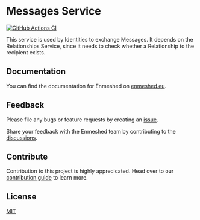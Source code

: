 # Messages Service

[![GitHub Actions CI](https://github.com/nmshd/bkb-messages/workflows/Publish/badge.svg)](https://github.com/nmshd/bkb-messages/actions?query=workflow%3APublish)

This service is used by Identities to exchange Messages. It depends on the Relationships Service, since it needs to check whether a Relationship to the recipient exists.

## Documentation

You can find the documentation for Enmeshed on [enmeshed.eu](https://enmeshed.eu).

## Feedback

Please file any bugs or feature requests by creating an [issue](https://github.com/nmshd/feedback/issues).

Share your feedback with the Enmeshed team by contributing to the [discussions](https://github.com/nmshd/feedback/discussions).

## Contribute

Contribution to this project is highly apprecicated. Head over to our [contribution guide](https://github.com/nmshd/.github/blob/main/CONTRIBUTING.md) to learn more.

## License

[MIT](LICENSE)
